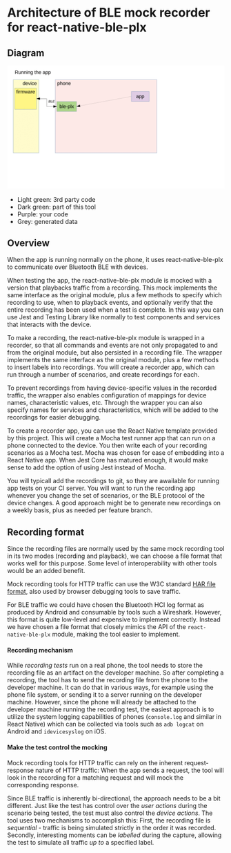# Architecture of BLE mock recorder for react-native-ble-plx

## Diagram

![](./media/ble-mock-recorder-diagram.gif)

- Light green: 3rd party code
- Dark green: part of this tool
- Purple: your code
- Grey: generated data

## Overview

When the app is running normally on the phone, it uses react-native-ble-plx to communicate over Bluetooth BLE with devices.

When testing the app, the react-native-ble-plx module is mocked with a version that playbacks traffic from a recording. This mock implements the same interface as the original module, plus a few methods to specify which recording to use, when to playback events, and optionally verify that the entire recording has been used when a test is complete. In this way you can use Jest and Testing Library like normally to test components and services that interacts with the device.

To make a recording, the react-native-ble-plx module is wrapped in a recorder, so that all commands and events are not only propagated to and from the original module, but also persisted in a recording file. The wrapper implements the same interface as the original module, plus a few methods to insert labels into recordings. You will create a recorder app, which can run through a number of scenarios, and create recordings for each.

To prevent recordings from having device-specific values in the recorded traffic, the wrapper also enables configuration of mappings for device names, characteristic values, etc. Through the wrapper you can also specify names for services and characteristics, which will be added to the recordings for easier debugging.

To create a recorder app, you can use the React Native template provided by this project. This will create a Mocha test runner app that can run on a phone connected to the device. You then write each of your recording scenarios as a Mocha test. Mocha was chosen for ease of embedding into a React Native app. When Jest Core has matured enough, it would make sense to add the option of using Jest instead of Mocha.

You will typicall add the recordings to git, so they are awailable for running app tests on your CI server. You will want to run the recording app whenever you change the set of scenarios, or the BLE protocol of the device changes. A good approach might be to generate new recordings on a weekly basis, plus as needed per feature branch.

## Recording format

Since the recording files are normally used by the same mock recording tool in its two modes (recording and playback), we can choose a file format that works well for this purpose. Some level of interoperability with other tools would be an added benefit.

Mock recording tools for HTTP traffic can use the W3C standard [HAR file format](<https://en.wikipedia.org/wiki/HAR_(file_format)>), also used by browser debugging tools to save traffic.

For BLE traffic we could have chosen the Bluetooth HCI log format as produced by Android and consumable by tools such a Wireshark. However, this format is quite low-level and expensive to implement correctly. Instead we have chosen a file format that closely mimics the API of the `react-native-ble-plx` module, making the tool easier to implement.

#### Recording mechanism

While _recording tests_ run on a real phone, the tool needs to store the recording file as an artifact on the developer machine. So after completing a recording, the tool has to send the recording file from the phone to the developer machine. It can do that in various ways, for example using the phone file system, or sending it to a server running on the developer machine. However, since the phone will already be attached to the developer machine running the recording test, the easiest approach is to utilize the system logging capabilities of phones (`console.log` and similar in React Native) which can be collected via tools such as `adb logcat` on Android and `idevicesyslog` on iOS.

#### Make the test control the mocking

Mock recording tools for HTTP traffic can rely on the inherent request-response nature of HTTP traffic: When the app sends a request, the tool will look in the recording for a matching request and will mock the corresponding response.

Since BLE traffic is inherently bi-directional, the approach needs to be a bit different. Just like the test has control over the _user actions_ during the scenario being tested, the test must also control the _device actions_. The tool uses two mechanisms to accomplish this: First, the recording file is _sequential_ - traffic is being simulated strictly in the order it was recorded. Secondly, interesting moments can be _labelled_ during the capture, allowing the test to simulate all traffic _up to_ a specified label.
